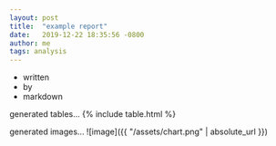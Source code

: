 ```yaml
---
layout: post
title:  "example report"
date:   2019-12-22 18:35:56 -0800
author: me
tags: analysis
---
```


- written
- by
- markdown

generated tables...
{% include table.html %}

generated images...
![image]({{ "/assets/chart.png" | absolute_url }})
